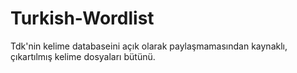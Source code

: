 # Turkish-Wordlist
Tdk'nin kelime databaseini açık olarak paylaşmamasından kaynaklı, çıkartılmış kelime dosyaları bütünü.

